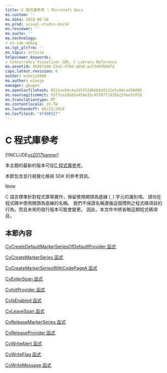 ```yaml
---
title: C 程式庫參考 | Microsoft Docs
ms.custom: ''
ms.date: 2018-06-30
ms.prod: visual-studio-dev14
ms.reviewer: ''
ms.suite: ''
ms.technology:
- vs-ide-debug
ms.tgt_pltfrm: ''
ms.topic: article
helpviewer_keywords:
- Concurrency Visualizer SDK, C Library Reference
ms.assetid: 46907a60-25e2-470d-a650-ae7349f868fd
caps.latest.revision: 8
author: mikejo5000
ms.author: mikejo
manager: ghogen
ms.openlocfilehash: 0222ae64c4a2d5f52dbbb2dd132e5c0dcad30d00
ms.sourcegitcommit: 55f7ce2d5d2e458e35c45787f1935b237ee5c9f8
ms.translationtype: MT
ms.contentlocale: zh-TW
ms.lasthandoff: 08/22/2018
ms.locfileid: "47498527"
---
```

# <a name="c-library-reference"></a>C 程式庫參考
[!INCLUDE[vs2017banner](../includes/vs2017banner.md)]

本主題的最新的版本可從[C 程式庫參考](https://docs.microsoft.com/visualstudio/profiling/c-library-reference)。  
  
本節包含並行視覺化檢視 SDK 的參考資訊。  
  
> [!NOTE]
>  C 語言標準針對程式庫等實作，保留使用開頭為底線 (`_`) 字元的識別項。 請勿在程式碼中使用開頭為底線的名稱。 我們不保證名稱遵循這個慣例之程式碼項目的行為，而且未來的發行版本可能會變更。 因此，本文件中將省略這類程式碼項目。  
  
## <a name="in-this-section"></a>本節內容  
 [CvCreateDefaultMarkerSeriesOfDefaultProvider 函式](../profiling/cvcreatedefaultmarkerseriesofdefaultprovider-function.md)  
  
 [CvCreateMarkerSeries 函式](../profiling/cvcreatemarkerseries-function.md)  
  
 [CvCreateMarkerSeriesWithCodePageA 函式](../profiling/cvcreatemarkerserieswithcodepagea-function.md)  
  
 [CvEnterSpan 函式](../profiling/cventerspan-function.md)  
  
 [CvInitProvider 函式](../profiling/cvinitprovider-function.md)  
  
 [CvIsEnabled 函式](../profiling/cvisenabled-function.md)  
  
 [CvLeaveSpan 函式](../profiling/cvleavespan-function.md)  
  
 [CvReleaseMarkerSeries 函式](../profiling/cvreleasemarkerseries-function.md)  
  
 [CvReleaseProvider 函式](../profiling/cvreleaseprovider-function.md)  
  
 [CvWriteAlert 函式](../profiling/cvwritealert-function.md)  
  
 [CvWriteFlag 函式](../profiling/cvwriteflag-function.md)  
  
 [CvWriteMessage 函式](../profiling/cvwritemessage-function.md)



